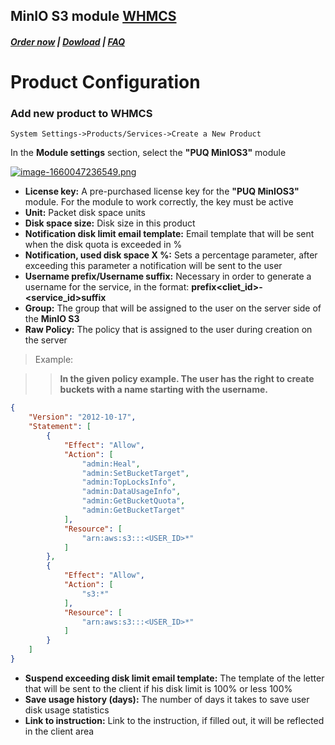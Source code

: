 ## MinIO S3 module **[WHMCS](https://puqcloud.com/link.php?id=77)**

#####  [Order now](https://puqcloud.com/index.php?rp=/store/whmcs-module-minio-s3) | [Dowload](https://download.puqcloud.com/WHMCS/servers/PUQ_WHMCS-MinIO-S3/) | [FAQ](https://faq.puqcloud.com/)

# Product Configuration

### Add new product to WHMCS

```
System Settings->Products/Services->Create a New Product
```

In the **Module settings** section, select the **"PUQ MinIOS3"** module

[![image-1660047236549.png](https://doc.puq.info/uploads/images/gallery/2022-08/scaled-1680-/image-1660047236549.png)](https://doc.puq.info/uploads/images/gallery/2022-08/image-1660047236549.png)

- **License key:** A pre-purchased license key for the **"PUQ MinIOS3"** module. For the module to work correctly, the key must be active
- **Unit:** Packet disk space units
- **Disk space size:** Disk size in this product
- **Notification disk limit email template:** Email template that will be sent when the disk quota is exceeded in %
- **Notification, used disk space X %:** Sets a percentage parameter, after exceeding this parameter a notification will be sent to the user
- **Username prefix/Username suffix:** Necessary in order to generate a username for the service, in the format: **prefix&lt;cliet\_id&gt;-&lt;service\_id&gt;suffix**
- **Group:** The group that will be assigned to the user on the server side of the **MinIO S3**
- **Raw Policy:** The policy that is assigned to the user during creation on the server

> Example:

>>**In the given policy example. The user has the right to create buckets with a name starting with the username.**

```JSON
{
    "Version": "2012-10-17",
    "Statement": [
        {
            "Effect": "Allow",
            "Action": [
                "admin:Heal",
                "admin:SetBucketTarget",
                "admin:TopLocksInfo",
                "admin:DataUsageInfo",
                "admin:GetBucketQuota",
                "admin:GetBucketTarget"
            ],
            "Resource": [
                "arn:aws:s3:::<USER_ID>*"
            ]
        },
        {
            "Effect": "Allow",
            "Action": [
                "s3:*"
            ],
            "Resource": [
                "arn:aws:s3:::<USER_ID>*"
            ]
        }
    ]
}
```

- **Suspend exceeding disk limit email template:** The template of the letter that will be sent to the client if his disk limit is 100% or less 100%
- **Save usage history (days):** The number of days it takes to save user disk usage statistics
- **Link to instruction:** Link to the instruction, if filled out, it will be reflected in the client area
